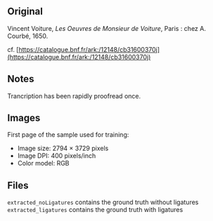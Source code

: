 ## Original
Vincent Voiture, _Les Oeuvres de Monsieur de Voiture_,
Paris : chez A. Courbé, 1650.

cf. [https://catalogue.bnf.fr/ark:/12148/cb31600370j](https://catalogue.bnf.fr/ark:/12148/cb31600370j)

## Notes
Trancription has been rapidly proofread once.

## Images

First page of the sample used for training:
- Image size: 2794 × 3729 pixels
- Image DPI: 400 pixels/inch
- Color model: RGB

## Files

```extracted_noLigatures``` contains the ground truth without ligatures
```extracted_ligatures``` contains the ground truth with ligatures

